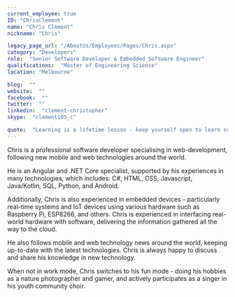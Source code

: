 ```yaml
---
current_employee: true
ID: "ChrisClement"
name: "Chris Clement"
nickname: "Chris"

legacy_page_url: "/AboutUs/Employees/Pages/Chris.aspx"
category: "Developers"
role:  "Senior Software Developer & Embedded Software Engineer"
qualifications:  "Master of Engineering Science"
location: "Melbourne"

blog:  ""
website:  ""
facebook:  ""
twitter:  ""
linkedin:  "clement-christopher"
skype:  "clement105_c"

quote:  "Learning is a lifetime lesson - keep yourself open to learn something new!"
---
```


Chris is a professional software developer specialising in web-development, following new mobile and web technologies around the world.  

He is an Angular and .NET Core specialist, supported by his experiences in many technologies, which includes: C#, HTML, CSS, Javascript, Java/Kotlin, SQL, Python, and Android.   

Additionally, Chris is also experienced in embedded devices - particularly real-time systems and IoT devices using various hardware such as Raspberry Pi, ESP8266, and others. Chris is experienced in interfacing real-world hardware with software, delivering the information gathered all the way to the cloud.  

He also follows mobile and web technology news around the world, keeping up-to-date with the latest technologies. Chris is always happy to discuss and share his knowledge in new technology.  

When not in work mode, Chris switches to his fun mode - doing his hobbies as a nature photographer and gamer, and actively participates as a singer in his youth community choir.  